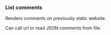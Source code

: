 ### List comments 

Renders comments on previously static website.

Can call url or read JSON comments from file.